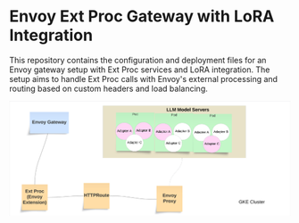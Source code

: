 
# Envoy Ext Proc Gateway with LoRA Integration

This repository contains the configuration and deployment files for an Envoy gateway setup with Ext Proc services and LoRA integration. The setup aims to handle Ext Proc calls with Envoy's external processing and routing based on custom headers and load balancing.


![alt text](https://github.com/tomatillo-and-multiverse/lora-inference-gateway/blob/kaushikmitr/envoy-extension-envoy-proxy/envoy-extension-envoy-proxy.png)